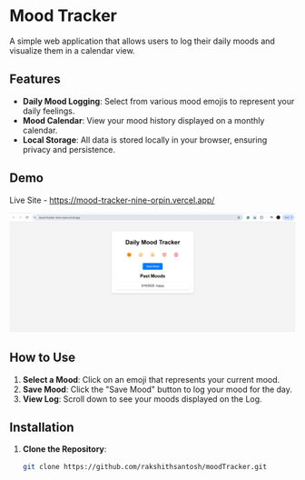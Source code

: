 # Mood Tracker

A simple web application that allows users to log their daily moods and visualize them in a calendar view.

## Features

- **Daily Mood Logging**: Select from various mood emojis to represent your daily feelings.
- **Mood Calendar**: View your mood history displayed on a monthly calendar.
- **Local Storage**: All data is stored locally in your browser, ensuring privacy and persistence.

## Demo

Live Site - https://mood-tracker-nine-orpin.vercel.app/

![alt text](image.png)

## How to Use

1. **Select a Mood**: Click on an emoji that represents your current mood.
2. **Save Mood**: Click the "Save Mood" button to log your mood for the day.
3. **View Log**: Scroll down to see your moods displayed on the Log.

## Installation

1. **Clone the Repository**:
   ```bash
   git clone https://github.com/rakshithsantosh/moodTracker.git
   ```
